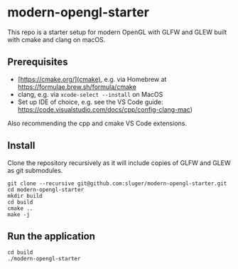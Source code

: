 # modern-opengl-starter

This repo is a starter setup for modern OpenGL with GLFW and GLEW built with cmake and clang on macOS.

## Prerequisites

- [https://cmake.org/](cmake), e.g. via Homebrew at https://formulae.brew.sh/formula/cmake
- clang, e.g. via `xcode-select --install` on MacOS
- Set up IDE of choice, e.g. see the VS Code guide: https://code.visualstudio.com/docs/cpp/config-clang-mac)

Also recommending the cpp and cmake VS Code extensions.

## Install

Clone the repository recursively as it will include copies of GLFW and GLEW as git submodules.

```
git clone --recursive git@github.com:sluger/modern-opengl-starter.git
cd modern-opengl-starter
mkdir build
cd build
cmake ..
make -j
```

## Run the application

```
cd build
./modern-opengl-starter
```
